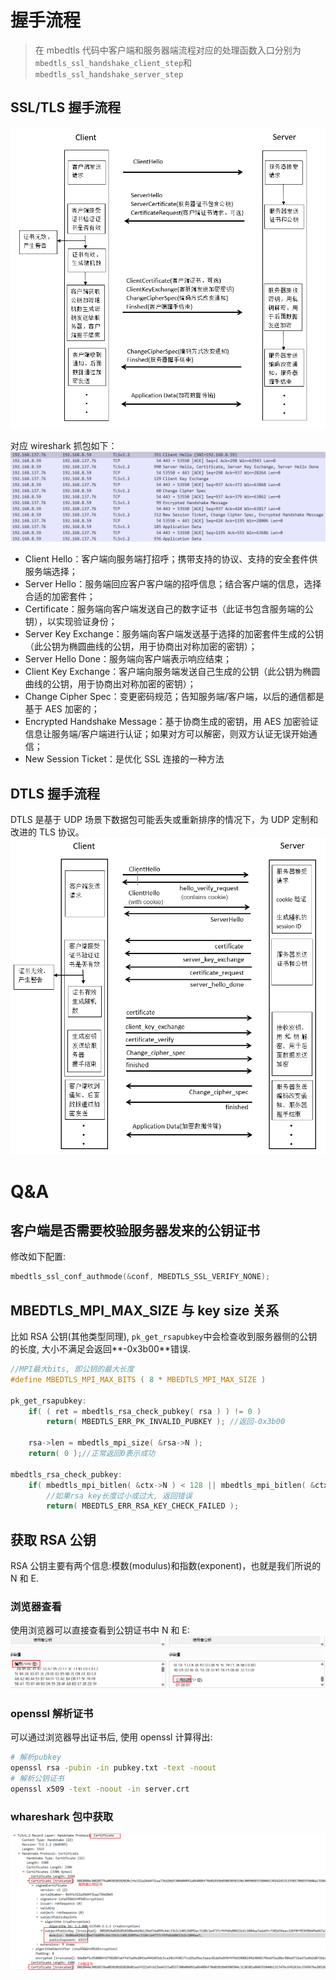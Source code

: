 # 握手流程

> 在 mbedtls 代码中客户端和服务器端流程对应的处理函数入口分别为`mbedtls_ssl_handshake_client_step`和`mbedtls_ssl_handshake_server_step`

## SSL/TLS 握手流程

![Alt text](handshake.assets/image.png)

对应 wireshark 抓包如下：
![Alt text](handshake.assets/image-2.png)

- Client Hello：客户端向服务端打招呼；携带支持的协议、支持的安全套件供服务端选择；
- Server Hello：服务端回应客户客户端的招呼信息；结合客户端的信息，选择合适的加密套件；
- Certificate：服务端向客户端发送自己的数字证书（此证书包含服务端的公钥），以实现验证身份；
- Server Key Exchange：服务端向客户端发送基于选择的加密套件生成的公钥（此公钥为椭圆曲线的公钥，用于协商出对称加密的密钥）；
- Server Hello Done：服务端向客户端表示响应结束；
- Client Key Exchange：客户端向服务端发送自己生成的公钥（此公钥为椭圆曲线的公钥，用于协商出对称加密的密钥）；
- Change Cipher Spec：变更密码规范；告知服务端/客户端，以后的通信都是基于 AES 加密的；
- Encrypted Handshake Message：基于协商生成的密钥，用 AES 加密验证信息让服务端/客户端进行认证；如果对方可以解密，则双方认证无误开始通信；
- New Session Ticket：是优化 SSL 连接的一种方法

## DTLS 握手流程

DTLS 是基于 UDP 场景下数据包可能丢失或重新排序的情况下，为 UDP 定制和改进的 TLS 协议。
![Alt text](handshake.assets/image-1.png)

# Q&A

## 客户端是否需要校验服务器发来的公钥证书

修改如下配置:

```c
mbedtls_ssl_conf_authmode(&conf, MBEDTLS_SSL_VERIFY_NONE);
```

## MBEDTLS_MPI_MAX_SIZE 与 key size 关系

比如 RSA 公钥(其他类型同理), `pk_get_rsapubkey`中会检查收到服务器侧的公钥的长度, 大小不满足会返回**-0x3b00**错误.

```c
//MPI最大bits, 即公钥的最大长度
#define MBEDTLS_MPI_MAX_BITS ( 8 * MBEDTLS_MPI_MAX_SIZE )

pk_get_rsapubkey:
    if( ( ret = mbedtls_rsa_check_pubkey( rsa ) ) != 0 )
        return( MBEDTLS_ERR_PK_INVALID_PUBKEY ); //返回-0x3b00

    rsa->len = mbedtls_mpi_size( &rsa->N );
    return( 0 );//正常返回0表示成功

mbedtls_rsa_check_pubkey:
    if( mbedtls_mpi_bitlen( &ctx->N ) < 128 || mbedtls_mpi_bitlen( &ctx->N ) > MBEDTLS_MPI_MAX_BITS )
        //如果rsa key长度过小或过大, 返回错误
        return( MBEDTLS_ERR_RSA_KEY_CHECK_FAILED );
```

## 获取 RSA 公钥

RSA 公钥主要有两个信息:模数(modulus)和指数(exponent)，也就是我们所说的 N 和 E.

### 浏览器查看

使用浏览器可以直接查看到公钥证书中 N 和 E:
![alt text](handshake.assets/image-3.png)

### openssl 解析证书

可以通过浏览器导出证书后, 使用 openssl 计算得出:

```bash
# 解析pubkey
openssl rsa -pubin -in pubkey.txt -text -noout
# 解析公钥证书
openssl x509 -text -noout -in server.crt
```

### whareshark 包中获取

![alt text](handshake.assets/image-4.png)
